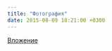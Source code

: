 ```yaml
---
title: "Фотография"
date: 2015-08-09 18:21:00 +0300
---
```



[Вложение](https://vk.com/photo41076938_376445520)

